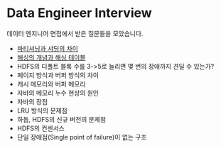 # Data Engineer Interview

데이터 엔지니어 면접에서 받은 질문들을 모았습니다.

- [파티셔닝과 샤딩의 차이](articles/partitioning_vs_sharding.md)
- [해싱의 개념과 해싱 테이블](articles/hash_table.md)
- HDFS의 디폴트 블록 수를 3->5로 늘리면 몇 번의 장애까지 견딜 수 있는가?
- 페이지 방식과 버퍼 방식의 차이
- 캐시 메모리와 버퍼 메모리
- 자바의 메모리 누수 현상의 원인
- 자바의 장점
- LRU 방식의 문제점
- 하둡, HDFS의 신규 버전의 문제점
- HDFS의 컨센서스
- 단일 장애점(Single point of failure)이 없는 구조
